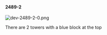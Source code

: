 #### 2489-2
![dev-2489-2-0.png](https://github.com/lil-lab/nlvr/raw/master/nlvr/dev/images/5/dev-2489-2-0.png "dev-2489-2-0.png")

There are 2 towers with a blue block at the top
